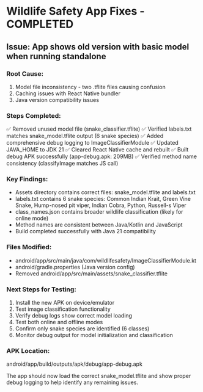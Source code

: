 # Wildlife Safety App Fixes - COMPLETED

## Issue: App shows old version with basic model when running standalone

### Root Cause:
1. Model file inconsistency - two .tflite files causing confusion
2. Caching issues with React Native bundler  
3. Java version compatibility issues

### Steps Completed:

✅ Removed unused model file (snake_classifier.tflite)
✅ Verified labels.txt matches snake_model.tflite output (6 snake species)
✅ Added comprehensive debug logging to ImageClassifierModule
✅ Updated JAVA_HOME to JDK 21
✅ Cleared React Native cache and rebuilt
✅ Built debug APK successfully (app-debug.apk: 209MB)
✅ Verified method name consistency (classifyImage matches JS call)

### Key Findings:
- Assets directory contains correct files: snake_model.tflite and labels.txt
- labels.txt contains 6 snake species: Common Indian Krait, Green Vine Snake, Hump-nosed pit viper, Indian Cobra, Python, Russell-s Viper
- class_names.json contains broader wildlife classification (likely for online mode)
- Method names are consistent between Java/Kotlin and JavaScript
- Build completed successfully with Java 21 compatibility

### Files Modified:
- android/app/src/main/java/com/wildlifesafety/ImageClassifierModule.kt
- android/gradle.properties (Java version config)
- Removed android/app/src/main/assets/snake_classifier.tflite

### Next Steps for Testing:
1. Install the new APK on device/emulator
2. Test image classification functionality
3. Verify debug logs show correct model loading
4. Test both online and offline modes
5. Confirm only snake species are identified (6 classes)
6. Monitor debug output for model initialization and classification

### APK Location:
android/app/build/outputs/apk/debug/app-debug.apk

The app should now load the correct snake_model.tflite and show proper debug logging to help identify any remaining issues.
